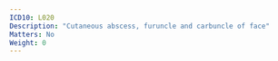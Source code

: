 ```yaml
---
ICD10: L020
Description: "Cutaneous abscess, furuncle and carbuncle of face"
Matters: No
Weight: 0
---
```

